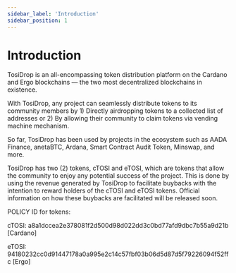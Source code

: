 ```yaml
---
sidebar_label: 'Introduction'
sidebar_position: 1
---
```


# Introduction

TosiDrop is an all-encompassing token distribution platform on the Cardano and Ergo blockchains — the two most decentralized blockchains in existence.

With TosiDrop, any project can seamlessly distribute tokens to its community members by 1) Directly airdropping tokens to a collected list of addresses or 2) By allowing their community to claim tokens via vending machine mechanism.

So far, TosiDrop has been used by projects in the ecosystem such as AADA Finance, anetaBTC, Ardana, Smart Contract Audit Token, Minswap, and more. 

TosiDrop has two (2) tokens, cTOSI and eTOSI, which are tokens that allow the community to enjoy any potential success of the project. This is done by using the revenue generated by TosiDrop to facilitate buybacks with the intention to reward holders of the cTOSI and eTOSI tokens. Official information on how these buybacks are facilitated will be released soon. 


POLICY ID for tokens:

cTOSI: a8a1dccea2e378081f2d500d98d022dd3c0bd77afd9dbc7b55a9d21b [Cardano] 

eTOSI: 94180232cc0d91447178a0a995e2c14c57fbf03b06d5d87d5f79226094f52ffc [Ergo]

